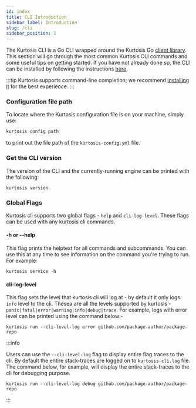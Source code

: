 ```yaml
---
id: index
title: CLI Introduction
sidebar_label: Introduction
slug: /cli
sidebar_position: 1
---
```


The Kurtosis CLI is a Go CLI wrapped around the Kurtosis Go [client library][client-library-reference]. This section will go through the most common Kurtosis CLI commands and some useful tips on getting started. If you have not already done so, the CLI can be installed by following the instructions [here][installing-the-cli].


:::tip
Kurtosis supports command-line completion; we recommend [installing it][adding-command-line-completion] for the best experience.
:::

### Configuration file path
To locate where the Kurtosis configuration file is on your machine, simply use:

```bash
kurtosis config path
```
to print out the file path of the `kurtosis-config.yml` file.

### Get the CLI version
The version of the CLI and the currently-running engine can be printed with the following:

```
kurtosis version
```

### Global Flags
Kurtosis cli supports two global flags - `help` and `cli-log-level`. These flags can be used with any kurtosis cli commands.

#### -h or --help
This flag prints the helptext for all commands and subcommands. You can use this at any time to see information on the command you're trying to run. For example:
```
kurtosis service -h
```

#### cli-log-level
This flag sets the level that kurtosis cli will log at - by default it only logs `info` level to the cli. Thesea are all the levels supported by kurtosis -
```panic|fatal|error|warning|info|debug|trace```. For example, logs with error level can be printed using the command below:- 

```
kurtosis run --cli-level-log error github.com/package-author/package-repo 
```

:::info

Users can use the `--cli-level-log` flag to display entire flag traces to the cli. By default the entire stack-traces are logged on to `kurtosis-cli.log` file. The command below, for example, will display the entire stack-traces to the cli for debugging purpose.

```
kurtosis run --cli-level-log debug github.com/package-author/package-repo 
```
:::




<!-------------------- ONLY LINKS BELOW THIS POINT ----------------------->
[adding-command-line-completion]: ../guides/adding-command-line-completion.md
[installing-the-cli]: ../guides/installing-the-cli.md
[client-library-reference]: ../client-libs-reference.md
